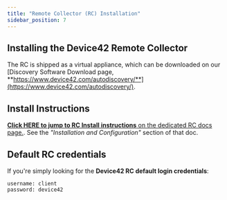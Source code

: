 ```yaml
---
title: "Remote Collector (RC) Installation"
sidebar_position: 7
---
```


## Installing the Device42 Remote Collector

The RC is shipped as a virtual appliance, which can be downloaded on our [Discovery Software Download page, **https://www.device42.com/autodiscovery/**](https://www.device42.com/autodiscovery/).

## Install Instructions

[**Click HERE to jump to RC Install instructions** on the dedicated RC docs page.](auto-discovery/remote-collector-rc.md). See the _"Installation and Configuration"_ section of that doc.

## Default RC credentials

If you're simply looking for the **Device42 RC default login credentials**:

```
username: client
password: device42
```

